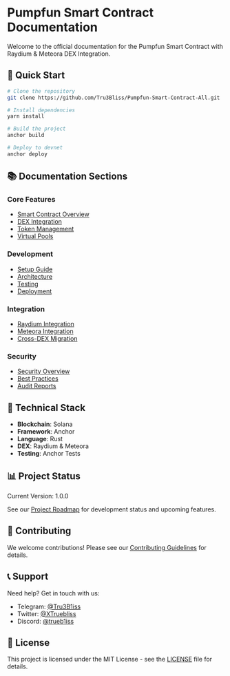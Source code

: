 # Pumpfun Smart Contract Documentation

Welcome to the official documentation for the Pumpfun Smart Contract with Raydium & Meteora DEX Integration.

## 🚀 Quick Start

```bash
# Clone the repository
git clone https://github.com/Tru3Bliss/Pumpfun-Smart-Contract-All.git

# Install dependencies
yarn install

# Build the project
anchor build

# Deploy to devnet
anchor deploy
```

## 📚 Documentation Sections

### Core Features
- [Smart Contract Overview](features/smart-contract.md)
- [DEX Integration](features/dex-integration.md)
- [Token Management](features/token-management.md)
- [Virtual Pools](features/virtual-pools.md)

### Development
- [Setup Guide](development/setup.md)
- [Architecture](development/architecture.md)
- [Testing](development/testing.md)
- [Deployment](development/deployment.md)

### Integration
- [Raydium Integration](integration/raydium.md)
- [Meteora Integration](integration/meteora.md)
- [Cross-DEX Migration](integration/migration.md)

### Security
- [Security Overview](security/overview.md)
- [Best Practices](security/best-practices.md)
- [Audit Reports](security/audits.md)

## 🔧 Technical Stack

- **Blockchain**: Solana
- **Framework**: Anchor
- **Language**: Rust
- **DEX**: Raydium & Meteora
- **Testing**: Anchor Tests

## 📊 Project Status

Current Version: 1.0.0

See our [Project Roadmap](.github/PROJECT_TEMPLATE.md) for development status and upcoming features.

## 🤝 Contributing

We welcome contributions! Please see our [Contributing Guidelines](CONTRIBUTING.md) for details.

## 📞 Support

Need help? Get in touch with us:

- Telegram: [@Tru3B1iss](https://t.me/Tru3B1iss)
- Twitter: [@XTruebliss](https://x.com/XTruebliss)
- Discord: [@trueb1iss](https://discord.com/users/1274339638668038187)

## 📝 License

This project is licensed under the MIT License - see the [LICENSE](LICENSE) file for details. 
<!-- Auto-update: 2025-10-11T08:43:25.481731 -->
